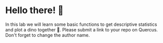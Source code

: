 # Hello there! 👋
In this lab we will learn some basic functions to get descriptive statistics and plot a dino together 🦖. Please submit a link to your repo on Quercus. Don't forget to change the author name. 
